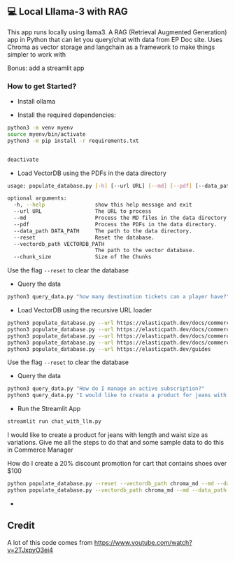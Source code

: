 ## 💻 Local Lllama-3 with RAG
This app runs locally using llama3. 
A RAG (Retrieval Augmented Generation) app in Python that can let you query/chat with data from EP Doc site. 
Uses Chroma as vector storage and langchain as a framework to make things simpler to work with 

Bonus: add a streamlit app


### How to get Started?

* Install ollama


* Install the required dependencies:
```bash
python3 -m venv myenv
source myenv/bin/activate
python3 -m pip install -r requirements.txt   


deactivate
```

* Load VectorDB using the PDFs in the data directory
```bash
usage: populate_database.py [-h] [--url URL] [--md] [--pdf] [--data_path DATA_PATH] [--reset] [--vectordb_path VECTORDB_PATH]

optional arguments:
  -h, --help                show this help message and exit
  --url URL                 The URL to process
  --md                      Process the MD files in the data directory.
  --pdf                     Process the PDFs in the data directory.
  --data_path DATA_PATH     The path to the data directory.
  --reset                   Reset the database.
  --vectordb_path VECTORDB_PATH
                            The path to the vector database.
  --chunk_size              Size of the Chunks
```
Use the flag ```--reset``` to clear the database

* Query the data
```bash
python3 query_data.py "how many destination tickets can a player have?" 
```

* Load VectorDB using the recursive URL loader 
```bash
python3 populate_database.py --url https://elasticpath.dev/docs/commerce-manager/product-experience-manager/Products/overview   
python3 populate_database.py --url https://elasticpath.dev/docs/commerce-manager/commerce-extension/commerce-extension-in-cm 
python3 populate_database.py --url https://elasticpath.dev/docs/commerce-manager/promotions-builder 
python3 populate_database.py --url https://elasticpath.dev/docs/commerce-manager/organizations/home-page
python3 populate_database.py --url https://elasticpath.dev/guides
```
Use the flag ```--reset``` to clear the database

* Query the data
```bash
python3 query_data.py "How do I manage an active subscription?" 
python3 query_data.py "I would like to create a product for jeans with legth and waist size. Give me all the steps to do that and some sample data"  
```

* Run the Streamlit App
```bash
streamlit run chat_with_llm.py 
```

I would like to create a product for jeans with length and waist size as variations. 
Give me all the steps to do that and some sample data to do this  in Commerce Manager

How do I create a 20% discount promotion for cart that contains shoes over $100

```bash
python populate_database.py --reset --vectordb_path chroma_md --md --data_path ./data_md/docs/commerce-manager --chunk_size 2000 
python populate_database.py --vectordb_path chroma_md --md --data_path ./data_md/guides --chunk_size 2000 
```
- 

## Credit
A lot of this code comes from https://www.youtube.com/watch?v=2TJxpyO3ei4 

